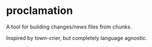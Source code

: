 # proclamation

A tool for building changes/news files from chunks.

Inspired by town-crier, but completely language agnostic.